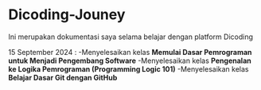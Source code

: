# Dicoding-Jouney

Ini merupakan dokumentasi saya selama belajar dengan platform Dicoding

15 September 2024 :
-Menyelesaikan kelas **Memulai Dasar Pemrograman untuk Menjadi Pengembang Software**
-Menyelesaikan kelas **Pengenalan ke Logika Pemrograman (Programming Logic 101)**
-Menyelesaikan kelas **Belajar Dasar Git dengan GitHub**
